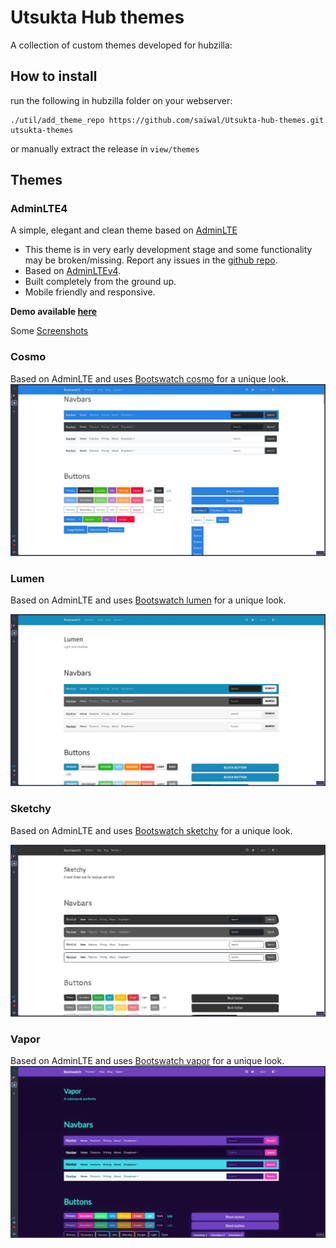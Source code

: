 # Utsukta Hub themes

A collection of custom themes developed for hubzilla:

## How to install

run the following in hubzilla folder on your webserver:

```
./util/add_theme_repo https://github.com/saiwal/Utsukta-hub-themes.git utsukta-themes
```

or manually extract the release in `view/themes`

## Themes

### AdminLTE4

A simple, elegant and clean theme based on [AdminLTE](https://adminlte.io/)

- This theme is in very early development stage and some functionality may be broken/missing. Report any issues in the [github repo](https://github.com/saiwal/hubzilla-themes).
- Based on [AdminLTEv4](https://adminlte.io/).
- Built completely from the ground up.
- Mobile friendly and responsive.

**Demo available [here](https://hub.utsukta.org/channel/adminlte)**

Some [Screenshots](/adminlte/screenshots/screenshots.md)

### Cosmo

Based on AdminLTE and uses [Bootswatch cosmo](https://bootswatch.com/cosmo/) for a unique look.
![Screenshots](./cosmo/img/screenshot.jpg)

### Lumen

Based on AdminLTE and uses [Bootswatch lumen](https://bootswatch.com/lumen/) for a unique look.

![Screenshots](./lumen/img/screenshot.jpg)

### Sketchy

Based on AdminLTE and uses [Bootswatch sketchy](https://bootswatch.com/sketchy/) for a unique look.

![Screenshots](./sketchy/img/screenshot.jpg)

### Vapor

Based on AdminLTE and uses [Bootswatch vapor](https://bootswatch.com/vapor/) for a unique look.
![Screenshots](./vapor/img/screenshot.jpg)
